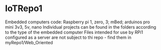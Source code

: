 # IoTRepo1
Embedded computers code: Raspberry pi 1, zero, 3; mBed; arduinos pro mini 3v3, 5v, nano
Individual projects can be found in the folders according to the type of the embedded computer
Files intended for use by RPi1 configured as a server are not subject to thi repo - find them in myRepo1/Web_Oriented
